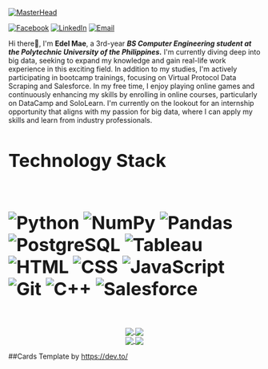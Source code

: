 [![MasterHead](https://github.com/user-attachments/assets/504fd42d-bdc3-43c0-9a8f-376c69cfb054)](https://github.com/edelmode)


[![Facebook](https://img.shields.io/badge/Facebook-1877F2?style=for-the-badge&logo=facebook&logoColor=white)](https://www.facebook.com/delmae10)
[![LinkedIn](https://img.shields.io/badge/LinkedIn-0e76a8?style=for-the-badge&logo=LinkedIn&logoColor=white)](https://www.linkedin.com/in/edel-mae-tapar-aa2a9527b/)
[![Email](https://img.shields.io/badge/Email-FF5722?style=for-the-badge&logo=gmail&logoColor=white)](mailto:edelmaetapar1094@gmail.com)


<span style="font-size:14px; margin-bottom: 5px;">Hi there👋, I'm <b>Edel Mae</b>, a 3rd-year <b><i>BS Computer Engineering student at the Polytechnic University of the Philippines.</b></i> I'm currently diving deep into big data, seeking to expand my knowledge and gain real-life work experience in this exciting field. In addition to my studies, I'm actively participating in bootcamp trainings, focusing on Virtual Protocol Data Scraping and Salesforce. In my free time, I enjoy playing online games and continuously enhancing my skills by enrolling in online courses, particularly on DataCamp and SoloLearn. I'm currently on the lookout for an internship opportunity that aligns with my passion for big data, where I can apply my skills and learn from industry professionals. </span><br>



<h2 style="font-size: 36px; margin-bottom: 5px;">Technology Stack <br><br>

![Python](https://img.shields.io/badge/Python-3776AB?style=for-the-badge&logo=python&logoColor=white)
![NumPy](https://img.shields.io/badge/NumPy-013243?style=for-the-badge&logo=numpy&logoColor=white)
![Pandas](https://img.shields.io/badge/Pandas-150458?style=for-the-badge&logo=pandas&logoColor=white)
![PostgreSQL](https://img.shields.io/badge/PostgreSQL-336791?style=for-the-badge&logo=postgresql&logoColor=white)
![Tableau](https://img.shields.io/badge/Tableau-E97627?style=for-the-badge&logo=tableau&logoColor=white)
![HTML](https://img.shields.io/badge/HTML-E34F26?style=for-the-badge&logo=html5&logoColor=white)
![CSS](https://img.shields.io/badge/CSS-1572B6?style=for-the-badge&logo=css3&logoColor=white)
![JavaScript](https://img.shields.io/badge/JavaScript-F7DF1C?style=for-the-badge&logo=javascript&logoColor=black)
![Git](https://img.shields.io/badge/Git-F05032?style=for-the-badge&logo=git&logoColor=white)
![C++](https://img.shields.io/badge/C++-00599C?style=for-the-badge&logo=c%2B%2B&logoColor=white)
![Salesforce](https://img.shields.io/badge/Salesforce-Trailhead-00A1E0?style=for-the-badge&logo=salesforce&logoColor=white)

</h2><br>


<div align="center">
  <a href="https://github.com/edelmode">
    <img align="center" src="https://github-readme-stats.vercel.app/api?username=edelmode&show_icons=true&hide_border=true&exclude_repo=false&theme=highcontrast" />
  </a>
  <a href="https://github.com/edelmode">
    <img align="center" src="https://github-readme-stats.vercel.app/api/top-langs/?username=edelmode&layout=donut&hide_border=true&theme=highcontrast" />
  </a><br>
  <a href="https://github.com/edelmode">
    <img align="center" src="https://streak-stats.demolab.com?user=edelmode&hide_border=true&theme=highcontrast" />
  </a>
  <a href="https://github.com/edelmode">
    <img align="center" src="hgithub-readme-stats.vercel.app/api/pin/?user=edelmode&show_owner=true&hide_border=true&theme=highcontrast" />
  </a>
</div>




##Cards Template by https://dev.to/


